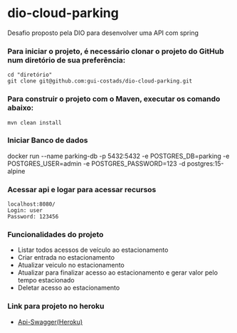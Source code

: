 # dio-cloud-parking
  Desafio proposto pela DIO para desenvolver uma API com spring
 
### Para iniciar o projeto, é necessário clonar o projeto do GitHub num diretório de sua preferência:
  ``` 
  cd "diretório"
  git clone git@github.com:gui-costads/dio-cloud-parking.git
  ```

### Para construir o projeto com o Maven, executar os comando abaixo:
  ```shell
  mvn clean install
  ```

### Iniciar Banco de dados
  docker run --name parking-db -p 5432:5432 -e POSTGRES_DB=parking -e POSTGRES_USER=admin -e POSTGRES_PASSWORD=123 -d postgres:15-alpine

### Acessar api e logar para acessar recursos
  ```
  localhost:8080/
  Login: user 
  Password: 123456
  ```

### Funcionalidades do projeto
- Listar todos acessos de veículo ao estacionamento
- Criar entrada no estacionamento
- Atualizar veiculo no estacionamento
- Atualizar para finalizar acesso ao estacionamento e gerar valor pelo tempo estacionado
- Deletar acesso ao estacionamento

### Link para projeto no heroku
- [Api-Swagger(Heroku)](https://parking-gc.herokuapp.com/)
